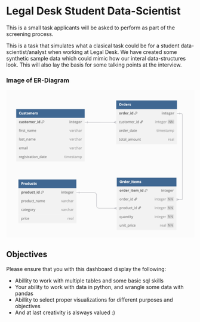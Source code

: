 # Legal Desk Student Data-Scientist
This is a small task applicants will be asked to perform as part of the screening process. 

This is a task that simulates what a clasical task could be for a student data-scientist/analyst when working at Legal Desk. We have created some synthetic sample data which could mimic how our interal data-structures look. This will also lay the basis for some talking points at the interview. 

### Image of ER-Diagram
![Alt text](ER_Diagram.png)

## Objectives
Please ensure that you with this dashboard display the following: 
- Abillity to work with multiple tables and some basic sql skills
- Your ability to work with data in python, and wrangle some data with pandas
- Abillity to select proper visualizations for different purposes and objectives
- And at last creativity is alsways valued :) 
